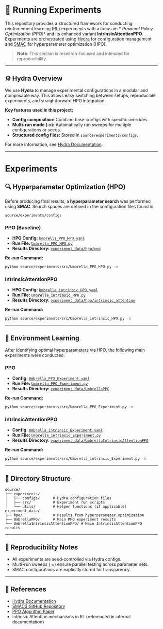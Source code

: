 # 🧪 Running Experiments

This repository provides a structured framework for conducting reinforcement learning (RL) experiments with a focus on *
*Proximal Policy Optimization (PPO)** and its enhanced variant **IntrinsicAttentionPPO**. Experiments are orchestrated
using [Hydra](https://hydra.cc/) for configuration management and [SMAC](https://github.com/automl/SMAC3) for
hyperparameter optimization (HPO).

> **Note**: This section is research-focused and intended for reproducibility.

---

## ⚙️ Hydra Overview

We use **Hydra** to manage experimental configurations in a modular and composable way. This allows easy switching
between setups, reproducible experiments, and straightforward HPO integration.

**Key features used in this project:**

* **Config composition:** Combine base configs with specific overrides.
* **Multi-run mode (`-m`):** Automatically run sweeps for multiple configurations or seeds.
* **Structured config files:** Stored in `source/experiments/configs`.

For more information, see [Hydra Documentation](https://hydra.cc/docs/intro/).

---

# Experiments

## 🔍 Hyperparameter Optimization (HPO)

Before producing final results, a **hyperparameter search** was performed using **SMAC**. Search spaces are defined in
the configuration files found in:

```
source/experiments/configs
```

### PPO (Baseline)

* **HPO Config:** [`Umbrella_PPO_HPO.yaml`](../../source/experiments/configs/Umbrella_PPO_HPO.yaml)
* **Run File:** [`Umbrella_PPO_HPO.py`](../../source/experiments/src/Umbrella_PPO_HPO.py)
* **Results Directory:** [`experiment_data/hpo/ppo`](../../experiment_data/hpo/ppo)

**Re-run Command:**

```bash
python source/experiments/src/Umbrella_PPO_HPO.py -m
```

### IntrinsicAttentionPPO

* **HPO Config:** [`Umbrella_intrinsic_HPO.yaml`](../../source/experiments/configs/Umbrella_intrinsic_HPO.yaml)
* **Run File:** [`Umbrella_intrinsic_HPO.py`](../../source/experiments/src/Umbrella_intrinsic_HPO.py)
* **Results Directory:** [`experiment_data/hpo/intrinsic_attention`](../../experiment_data/hpo/intrinsic_attention)

**Re-run Command:**

```bash
python source/experiments/src/Umbrella_intrinsic_HPO.py -m
```

---

## 🎯 Environment Learning

After identifying optimal hyperparameters via HPO, the following main experiments were conducted.

### PPO

* **Config:** [`Umbrella_PPO_Experiment.yaml`](../../source/experiments/configs/Umbrella_PPO_Experiment.yaml)
* **Run File:** [`Umbrella_PPO_Experiment.py`](../../source/experiments/src/Umbrella_PPO_Experiment.py)
* **Results Directory:** [`experiment_data/UmbrellaPPO`](../../experiment_data/UmbrellaPPO)

**Re-run Command:**

```bash
python source/experiments/src/Umbrella_PPO_Experiment.py -m
```

### IntrinsicAttentionPPO

* **Config:** [
  `Umbrella_intrinsic_Experiment.yaml`](../../source/experiments/configs/Umbrella_intrinsic_Experiment.yaml)
* **Run File:** [`Umbrella_intrinsic_Experiment.py`](../../source/experiments/src/Umbrella_intrinsic_Experiment.py)
* **Results Directory:** [
  `experiment_data/UmbrellaIntrinsicAttentionPPO`](../../experiment_data/UmbrellaIntrinsicAttentionPPO)

**Re-run Command:**

```bash
python source/experiments/src/Umbrella_intrinsic_Experiment.py -m
```

---

## 📂 Directory Structure

```
source/
├── experiments/
│   ├── configs/      # Hydra configuration files
│   ├── src/          # Experiment run scripts
│   └── utils/        # Helper functions (if applicable)
experiment_data/
├── hpo/              # Results from hyperparameter optimization
├── UmbrellaPPO/      # Main PPO experiment results
└── UmbrellaIntrinsicAttentionPPO/ # Main IntrinsicAttentionPPO results
```

---

## 📜 Reproducibility Notes

* All experiments are seed-controlled via Hydra configs.
* Multi-run sweeps (`-m`) ensure parallel testing across parameter sets.
* SMAC configurations are explicitly stored for transparency.

---

## 📖 References

* [Hydra Documentation](https://hydra.cc/docs/intro/)
* [SMAC3 GitHub Repository](https://github.com/automl/SMAC3)
* [PPO Algorithm Paper](https://arxiv.org/abs/1707.06347)
* Intrinsic Attention mechanisms in RL (referenced in internal documentation)
